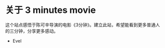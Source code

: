 关于 3 minutes movie
=====================

这个站点感悟于陈可辛导演的电影《3分钟》。建立此站，希望能看到更多普通人的三分钟，分享更多感动。

- Evel


